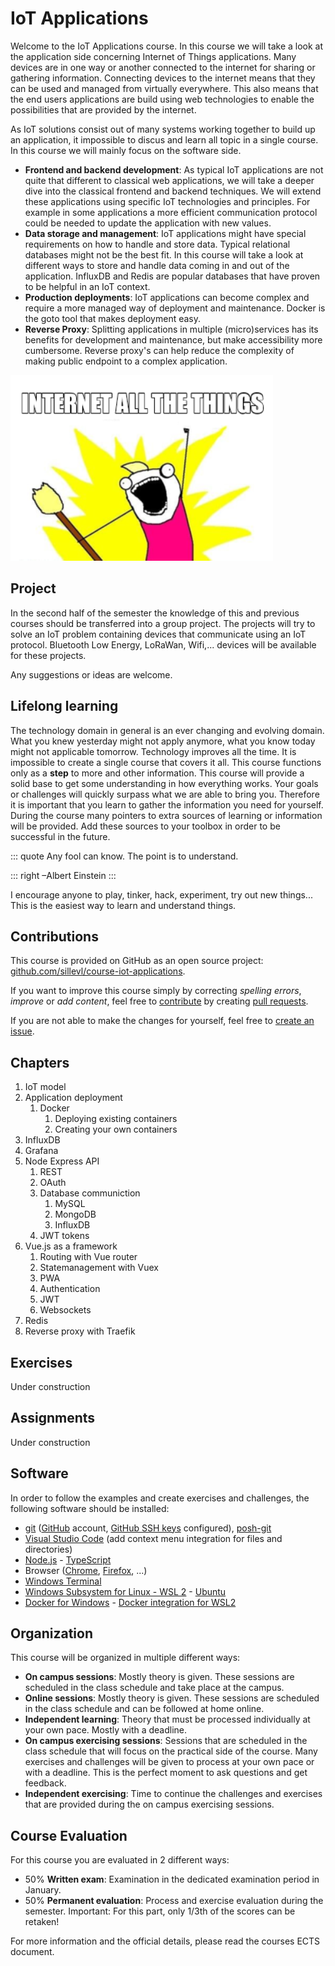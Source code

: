 ---
---

# IoT Applications

Welcome to the IoT Applications course. In this course we will take a look at the application side concerning Internet of Things applications. Many devices are in one way or another connected to the internet for sharing or gathering information. Connecting devices to the internet means that they can be used and managed from virtually everywhere. This also means that the end users applications are build using web technologies to enable the possibilities that are provided by the internet. 

As IoT solutions consist out of many systems working together to build up an application, it impossible to discus and learn all topic in a single course. In this course we will mainly focus on the software side.

* **Frontend and backend development**: As typical IoT applications are not quite that different to classical web applications, we will take a deeper dive into the classical frontend and backend techniques. We will extend these applications using specific IoT technologies and principles. For example in some applications a more efficient communication protocol could be needed to update the application with new values.
* **Data storage and management**: IoT applications might have special requirements on how to handle and store data. Typical relational databases might not be the best fit. In this course will take a look at different ways to store and handle data coming in and out of the application. InfluxDB and Redis are popular databases that have proven to be helpful in an IoT context.
* **Production deployments**: IoT applications can become complex and require a more managed way of deployment and maintenance. Docker is the goto tool that makes deployment easy.
* **Reverse Proxy**: Splitting applications in multiple (micro)services has its benefits for development and maintenance, but make accessibility more cumbersome. Reverse proxy's can help reduce the complexity of making public endpoint to a complex application.

![Internet all the things](./img/internet-all-the-things.png)

## Project

In the second half of the semester the knowledge of this and previous courses should be transferred into a group project. The projects will try to solve an IoT problem containing devices that communicate using an IoT protocol. Bluetooth Low Energy, LoRaWan, Wifi,... devices will be available for these projects.

Any suggestions or ideas are welcome.

## Lifelong learning

The technology domain in general is an ever changing and evolving domain. What you knew yesterday might not apply anymore, what you know today might not applicable tomorrow. Technology improves all the time. It is impossible to create a single course that covers it all. This course functions only as a **step** to more and other information. This course will provide a solid base to get some understanding in how everything works. Your goals or challenges will quickly surpass what we are able to bring you. Therefore it is important that you learn to gather the information you need for yourself. During the course many pointers to extra sources of learning or information will be provided. Add these sources to your toolbox in order to be successful in the future.

::: quote
Any fool can know. The point is to understand.

::: right
–Albert Einstein
:::

I encourage anyone to play, tinker, hack, experiment, try out new things... This is the easiest way to learn and understand things.

## Contributions

This course is provided on GitHub as an open source project: [github.com/sillevl/course-iot-applications](https://github.com/sillevl/course-iot-applications).

If you want to improve this course simply by correcting _spelling errors_, _improve_ or _add content_, feel free to [contribute](https://github.com/sillevl/course-iot-applications#contributing) by creating [pull requests](https://github.com/sillevl/course-iot-applications/pulls).

If you are not able to make the changes for yourself, feel free to [create an issue](https://github.com/sillevl/course-iot-applications/issues).

## Chapters

1) IoT model
2) Application deployment
   1) Docker
      1) Deploying existing containers
      2) Creating your own containers
3) InfluxDB
4) Grafana
5) Node Express API
   1) REST
   2) OAuth
   3) Database communiction
      1) MySQL
      2) MongoDB
      3) InfluxDB
   4) JWT tokens
6) Vue.js as a framework
   1) Routing with Vue router
   2) Statemanagement with Vuex
   3) PWA
   4) Authentication
   5) JWT
   6) Websockets
7) Redis
8) Reverse proxy with Traefik
  
## Exercises

Under construction

## Assignments

Under construction

## Software

In order to follow the examples and create exercises and challenges, the following software should be installed:

* [git](https://git-scm.com/) ([GitHub](https://github.com/) account, [GitHub SSH keys](https://github.com/settings/keys) configured), [posh-git](https://github.com/dahlbyk/posh-git)
* [Visual Studio Code](https://code.visualstudio.com/) (add context menu integration for files and directories)
* [Node.js](https://nodejs.org/en/) - [TypeScript](https://www.typescriptlang.org/)
* Browser ([Chrome](https://www.google.com/intl/nl/chrome/), [Firefox](https://www.mozilla.org/nl/firefox/new/), ...)
* [Windows Terminal](https://www.microsoft.com/en-us/p/windows-terminal/9n0dx20hk701?activetab=pivot:overviewtab)
* [Windows Subsystem for Linux - WSL 2](https://docs.microsoft.com/en-us/windows/wsl/install-win10) - [Ubuntu](https://www.microsoft.com/en-us/p/ubuntu-2004-lts/9n6svws3rx71?activetab=pivot:overviewtab)
* [Docker for Windows](https://docs.docker.com/docker-for-windows/install/) - [Docker integration for WSL2](https://docs.docker.com/docker-for-windows/wsl/)

## Organization

This course will be organized in multiple different ways:

* **On campus sessions**: Mostly theory is given. These sessions are scheduled in the class schedule and take place at the campus.
* **Online sessions**: Mostly theory is given. These sessions are scheduled in the class schedule and can be followed at home online.
* **Independent learning**: Theory that must be processed individually at your own pace. Mostly with a deadline.
* **On campus exercising sessions**: Sessions that are scheduled in the class schedule that will focus on the practical side of the course. Many exercises and challenges will be given to process at your own pace or with a deadline. This is the perfect moment to ask questions and get feedback.
* **Independent exercising**: Time to continue the challenges and exercises that are provided during the on campus exercising sessions.

## Course Evaluation

For this course you are evaluated in 2 different ways:

* 50% **Written exam**: Examination in the dedicated examination period in January.
* 50% **Permanent evaluation**: Process and exercise evaluation during the semester. Important: For this part, only 1/3th of the scores can be retaken!

For more information and the official details, please read the courses ECTS document.